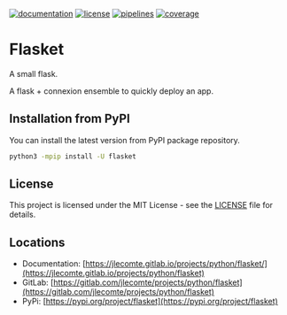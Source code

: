 [![documentation](https://img.shields.io/badge/documentation-html-informational)](https://jlecomte.gitlab.io/projects/python/flasket)
[![license](https://img.shields.io/badge/license-MIT-brightgreen)](https://spdx.org/licenses/MIT.html)
[![pipelines](https://gitlab.com/jlecomte/projects/python/flasket/badges/master/pipeline.svg)](https://gitlab.com/jlecomte/projects/python/flasket/pipelines)
[![coverage](https://gitlab.com/jlecomte/projects/python/flasket/badges/master/coverage.svg)](https://jlecomte.gitlab.io/projects/python/flasket/coverage/index.html)

# Flasket

A small flask.

A flask + connexion ensemble to quickly deploy an app.

## Installation from PyPI

You can install the latest version from PyPI package repository.

~~~bash
python3 -mpip install -U flasket
~~~

## License

This project is licensed under the MIT License - see the [LICENSE](LICENSE) file for details.

## Locations

  * Documentation: [https://jlecomte.gitlab.io/projects/python/flasket/](https://jlecomte.gitlab.io/projects/python/flasket)
  * GitLab: [https://gitlab.com/jlecomte/projects/python/flasket](https://gitlab.com/jlecomte/projects/python/flasket)
  * PyPi: [https://pypi.org/project/flasket](https://pypi.org/project/flasket)
